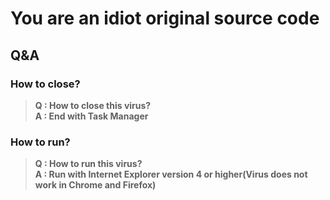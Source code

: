 # You are an idiot original source code
## Q&A
### How to close?
> **Q : How to close this virus?  
> A : End with Task Manager**  
### How to run? 
> **Q : How to run this virus?  
> A : Run with Internet Explorer version 4 or higher(Virus does not work in Chrome and Firefox)**
